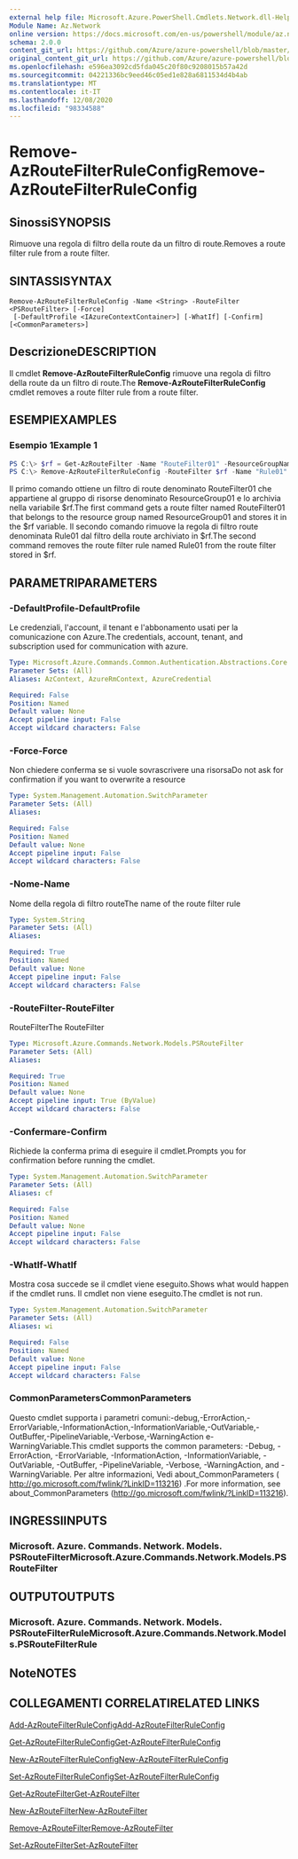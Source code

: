 ```yaml
---
external help file: Microsoft.Azure.PowerShell.Cmdlets.Network.dll-Help.xml
Module Name: Az.Network
online version: https://docs.microsoft.com/en-us/powershell/module/az.network/remove-azroutefilterruleconfig
schema: 2.0.0
content_git_url: https://github.com/Azure/azure-powershell/blob/master/src/Network/Network/help/Remove-AzRouteFilterRuleConfig.md
original_content_git_url: https://github.com/Azure/azure-powershell/blob/master/src/Network/Network/help/Remove-AzRouteFilterRuleConfig.md
ms.openlocfilehash: e596ea3092cd5fda045c20f80c9208015b57a42d
ms.sourcegitcommit: 04221336bc9eed46c05ed1e828a6811534d4b4ab
ms.translationtype: MT
ms.contentlocale: it-IT
ms.lasthandoff: 12/08/2020
ms.locfileid: "98334588"
---
```

# <span data-ttu-id="9e06e-101">Remove-AzRouteFilterRuleConfig</span><span class="sxs-lookup"><span data-stu-id="9e06e-101">Remove-AzRouteFilterRuleConfig</span></span>

## <span data-ttu-id="9e06e-102">Sinossi</span><span class="sxs-lookup"><span data-stu-id="9e06e-102">SYNOPSIS</span></span>
<span data-ttu-id="9e06e-103">Rimuove una regola di filtro della route da un filtro di route.</span><span class="sxs-lookup"><span data-stu-id="9e06e-103">Removes a route filter rule from a route filter.</span></span>

## <span data-ttu-id="9e06e-104">SINTASSI</span><span class="sxs-lookup"><span data-stu-id="9e06e-104">SYNTAX</span></span>

```
Remove-AzRouteFilterRuleConfig -Name <String> -RouteFilter <PSRouteFilter> [-Force]
 [-DefaultProfile <IAzureContextContainer>] [-WhatIf] [-Confirm] [<CommonParameters>]
```

## <span data-ttu-id="9e06e-105">Descrizione</span><span class="sxs-lookup"><span data-stu-id="9e06e-105">DESCRIPTION</span></span>
<span data-ttu-id="9e06e-106">Il cmdlet **Remove-AzRouteFilterRuleConfig** rimuove una regola di filtro della route da un filtro di route.</span><span class="sxs-lookup"><span data-stu-id="9e06e-106">The **Remove-AzRouteFilterRuleConfig** cmdlet removes a route filter rule from a route filter.</span></span>

## <span data-ttu-id="9e06e-107">ESEMPI</span><span class="sxs-lookup"><span data-stu-id="9e06e-107">EXAMPLES</span></span>

### <span data-ttu-id="9e06e-108">Esempio 1</span><span class="sxs-lookup"><span data-stu-id="9e06e-108">Example 1</span></span>
```powershell
PS C:\> $rf = Get-AzRouteFilter -Name "RouteFilter01" -ResourceGroupName "ResourceGroup01"
PS C:\> Remove-AzRouteFilterRuleConfig -RouteFilter $rf -Name "Rule01"
```

<span data-ttu-id="9e06e-109">Il primo comando ottiene un filtro di route denominato RouteFilter01 che appartiene al gruppo di risorse denominato ResourceGroup01 e lo archivia nella variabile $rf.</span><span class="sxs-lookup"><span data-stu-id="9e06e-109">The first command gets a route filter named RouteFilter01 that belongs to the resource group named ResourceGroup01 and stores it in the $rf variable.</span></span>
<span data-ttu-id="9e06e-110">Il secondo comando rimuove la regola di filtro route denominata Rule01 dal filtro della route archiviato in $rf.</span><span class="sxs-lookup"><span data-stu-id="9e06e-110">The second command removes the route filter rule named Rule01 from the route filter stored in $rf.</span></span>

## <span data-ttu-id="9e06e-111">PARAMETRI</span><span class="sxs-lookup"><span data-stu-id="9e06e-111">PARAMETERS</span></span>

### <span data-ttu-id="9e06e-112">-DefaultProfile</span><span class="sxs-lookup"><span data-stu-id="9e06e-112">-DefaultProfile</span></span>
<span data-ttu-id="9e06e-113">Le credenziali, l'account, il tenant e l'abbonamento usati per la comunicazione con Azure.</span><span class="sxs-lookup"><span data-stu-id="9e06e-113">The credentials, account, tenant, and subscription used for communication with azure.</span></span>

```yaml
Type: Microsoft.Azure.Commands.Common.Authentication.Abstractions.Core.IAzureContextContainer
Parameter Sets: (All)
Aliases: AzContext, AzureRmContext, AzureCredential

Required: False
Position: Named
Default value: None
Accept pipeline input: False
Accept wildcard characters: False
```

### <span data-ttu-id="9e06e-114">-Force</span><span class="sxs-lookup"><span data-stu-id="9e06e-114">-Force</span></span>
<span data-ttu-id="9e06e-115">Non chiedere conferma se si vuole sovrascrivere una risorsa</span><span class="sxs-lookup"><span data-stu-id="9e06e-115">Do not ask for confirmation if you want to overwrite a resource</span></span>

```yaml
Type: System.Management.Automation.SwitchParameter
Parameter Sets: (All)
Aliases:

Required: False
Position: Named
Default value: None
Accept pipeline input: False
Accept wildcard characters: False
```

### <span data-ttu-id="9e06e-116">-Nome</span><span class="sxs-lookup"><span data-stu-id="9e06e-116">-Name</span></span>
<span data-ttu-id="9e06e-117">Nome della regola di filtro route</span><span class="sxs-lookup"><span data-stu-id="9e06e-117">The name of the route filter rule</span></span>

```yaml
Type: System.String
Parameter Sets: (All)
Aliases:

Required: True
Position: Named
Default value: None
Accept pipeline input: False
Accept wildcard characters: False
```

### <span data-ttu-id="9e06e-118">-RouteFilter</span><span class="sxs-lookup"><span data-stu-id="9e06e-118">-RouteFilter</span></span>
<span data-ttu-id="9e06e-119">RouteFilter</span><span class="sxs-lookup"><span data-stu-id="9e06e-119">The RouteFilter</span></span>

```yaml
Type: Microsoft.Azure.Commands.Network.Models.PSRouteFilter
Parameter Sets: (All)
Aliases:

Required: True
Position: Named
Default value: None
Accept pipeline input: True (ByValue)
Accept wildcard characters: False
```

### <span data-ttu-id="9e06e-120">-Confermare</span><span class="sxs-lookup"><span data-stu-id="9e06e-120">-Confirm</span></span>
<span data-ttu-id="9e06e-121">Richiede la conferma prima di eseguire il cmdlet.</span><span class="sxs-lookup"><span data-stu-id="9e06e-121">Prompts you for confirmation before running the cmdlet.</span></span>

```yaml
Type: System.Management.Automation.SwitchParameter
Parameter Sets: (All)
Aliases: cf

Required: False
Position: Named
Default value: None
Accept pipeline input: False
Accept wildcard characters: False
```

### <span data-ttu-id="9e06e-122">-WhatIf</span><span class="sxs-lookup"><span data-stu-id="9e06e-122">-WhatIf</span></span>
<span data-ttu-id="9e06e-123">Mostra cosa succede se il cmdlet viene eseguito.</span><span class="sxs-lookup"><span data-stu-id="9e06e-123">Shows what would happen if the cmdlet runs.</span></span> <span data-ttu-id="9e06e-124">Il cmdlet non viene eseguito.</span><span class="sxs-lookup"><span data-stu-id="9e06e-124">The cmdlet is not run.</span></span>

```yaml
Type: System.Management.Automation.SwitchParameter
Parameter Sets: (All)
Aliases: wi

Required: False
Position: Named
Default value: None
Accept pipeline input: False
Accept wildcard characters: False
```

### <span data-ttu-id="9e06e-125">CommonParameters</span><span class="sxs-lookup"><span data-stu-id="9e06e-125">CommonParameters</span></span>
<span data-ttu-id="9e06e-126">Questo cmdlet supporta i parametri comuni:-debug,-ErrorAction,-ErrorVariable,-InformationAction,-InformationVariable,-OutVariable,-OutBuffer,-PipelineVariable,-Verbose,-WarningAction e-WarningVariable.</span><span class="sxs-lookup"><span data-stu-id="9e06e-126">This cmdlet supports the common parameters: -Debug, -ErrorAction, -ErrorVariable, -InformationAction, -InformationVariable, -OutVariable, -OutBuffer, -PipelineVariable, -Verbose, -WarningAction, and -WarningVariable.</span></span> <span data-ttu-id="9e06e-127">Per altre informazioni, Vedi about_CommonParameters ( http://go.microsoft.com/fwlink/?LinkID=113216) .</span><span class="sxs-lookup"><span data-stu-id="9e06e-127">For more information, see about_CommonParameters (http://go.microsoft.com/fwlink/?LinkID=113216).</span></span>

## <span data-ttu-id="9e06e-128">INGRESSI</span><span class="sxs-lookup"><span data-stu-id="9e06e-128">INPUTS</span></span>

### <span data-ttu-id="9e06e-129">Microsoft. Azure. Commands. Network. Models. PSRouteFilter</span><span class="sxs-lookup"><span data-stu-id="9e06e-129">Microsoft.Azure.Commands.Network.Models.PSRouteFilter</span></span>

## <span data-ttu-id="9e06e-130">OUTPUT</span><span class="sxs-lookup"><span data-stu-id="9e06e-130">OUTPUTS</span></span>

### <span data-ttu-id="9e06e-131">Microsoft. Azure. Commands. Network. Models. PSRouteFilterRule</span><span class="sxs-lookup"><span data-stu-id="9e06e-131">Microsoft.Azure.Commands.Network.Models.PSRouteFilterRule</span></span>

## <span data-ttu-id="9e06e-132">Note</span><span class="sxs-lookup"><span data-stu-id="9e06e-132">NOTES</span></span>

## <span data-ttu-id="9e06e-133">COLLEGAMENTI CORRELATI</span><span class="sxs-lookup"><span data-stu-id="9e06e-133">RELATED LINKS</span></span>

[<span data-ttu-id="9e06e-134">Add-AzRouteFilterRuleConfig</span><span class="sxs-lookup"><span data-stu-id="9e06e-134">Add-AzRouteFilterRuleConfig</span></span>](./Add-AzRouteFilterRuleConfig.md)

[<span data-ttu-id="9e06e-135">Get-AzRouteFilterRuleConfig</span><span class="sxs-lookup"><span data-stu-id="9e06e-135">Get-AzRouteFilterRuleConfig</span></span>](./Get-AzRouteFilterRuleConfig.md)

[<span data-ttu-id="9e06e-136">New-AzRouteFilterRuleConfig</span><span class="sxs-lookup"><span data-stu-id="9e06e-136">New-AzRouteFilterRuleConfig</span></span>](./New-AzRouteFilterRuleConfig.md)

[<span data-ttu-id="9e06e-137">Set-AzRouteFilterRuleConfig</span><span class="sxs-lookup"><span data-stu-id="9e06e-137">Set-AzRouteFilterRuleConfig</span></span>](./Set-AzRouteFilterRuleConfig.md)

[<span data-ttu-id="9e06e-138">Get-AzRouteFilter</span><span class="sxs-lookup"><span data-stu-id="9e06e-138">Get-AzRouteFilter</span></span>](./Get-AzRouteFilter.md)

[<span data-ttu-id="9e06e-139">New-AzRouteFilter</span><span class="sxs-lookup"><span data-stu-id="9e06e-139">New-AzRouteFilter</span></span>](./New-AzRouteFilter.md)

[<span data-ttu-id="9e06e-140">Remove-AzRouteFilter</span><span class="sxs-lookup"><span data-stu-id="9e06e-140">Remove-AzRouteFilter</span></span>](./Remove-AzRouteFilter.md)

[<span data-ttu-id="9e06e-141">Set-AzRouteFilter</span><span class="sxs-lookup"><span data-stu-id="9e06e-141">Set-AzRouteFilter</span></span>](./Set-AzRouteFilter.md)
